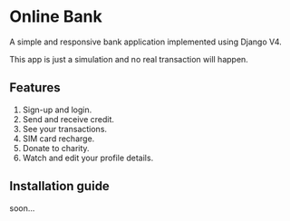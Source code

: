 # Online Bank

A simple and responsive bank application implemented using Django V4.

This app is just a simulation and no real transaction will happen.

## Features

1. Sign-up and login.
2. Send and receive credit.
3. See your transactions.
4. SIM card recharge.
5. Donate to charity.
6. Watch and edit your profile details.

## Installation guide

soon...

